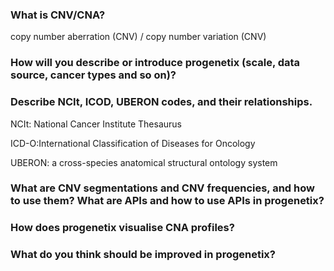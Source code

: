 ### What is CNV/CNA?
copy number aberration (CNV) / copy number variation (CNV)

### How will you describe or introduce progenetix (scale, data source, cancer types and so on)?

### Describe NCIt, ICOD, UBERON codes, and their relationships.
NCIt: National Cancer Institute Thesaurus

ICD-O:International Classification of Diseases for Oncology

UBERON: a cross-species anatomical structural ontology system

### What are CNV segmentations and CNV frequencies, and how to use them? What are APIs and how to use APIs in progenetix?

### How does progenetix visualise CNA profiles?


### What do you think should be improved in progenetix?

